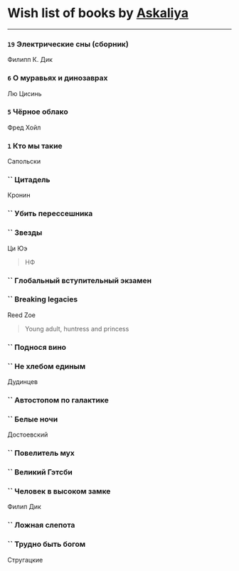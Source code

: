 # Wish list of books by [Askaliya](http://vk.com/id326783541)
---

### `19` Электрические сны (сборник)
Филипп К. Дик

### `6` О муравьях и динозаврах
Лю Цисинь

### `5` Чёрное облако
Фред Хойл

### `1` Кто мы такие
Сапольски

### `` Цитадель
Кронин

### `` Убить перессешника

### `` Звезды
Ци Юэ
> НФ

### `` Глобальный вступительный экзамен

### `` Breaking legacies
Reed Zoe
> Young adult,  huntress and princess

### `` Поднося вино

### `` Не хлебом единым
Дудинцев

### `` Автостопом по галактике

### `` Белые ночи
Достоевский

### `` Повелитель мух

### `` Великий Гэтсби

### `` Человек в высоком замке
Филип Дик

### `` Ложная слепота

### `` Трудно быть богом
Стругацкие

